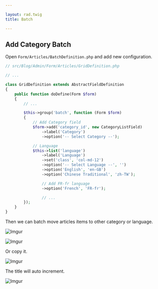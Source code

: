 ```yaml
---

layout: rad.twig
title: Batch

---
```


## Add Category Batch

Open `Form/Articles/BatchDefinition.php` and add new configuration.

``` php
// src/Blog/Admin/Form/Articles/GridDefinition.php

// ...

class GridDefinition extends AbstractFieldDefinition
{
	public function doDefine(Form $form)
	{
	    // ...

		$this->group('batch', function (Form $form)
		{
			// Add Category field
			$form->add('category_id', new CategoryListField)
				->label('Category')
				->option('-- Select Category --');

			// Language
			$this->list('language')
                ->label('Language')
                ->set('class', 'col-md-12')
                ->option('-- Select Language --', '')
                ->option('English', 'en-GB')
                ->option('Chinese Traditional', 'zh-TW');

				// Add FR-fr language
				->option('French', 'FR-fr');

				// ...
		});
	}
}
```

Then we can batch move articles items to other category or language.

![Imgur](http://i.imgur.com/azcMe62.jpg)

![Imgur](http://i.imgur.com/mZARv5f.jpg)

Or copy it.

![Imgur](http://i.imgur.com/Rfag9OT.jpg)

The title will auto increment.

![Imgur](http://i.imgur.com/2fzbOY8.jpg)
